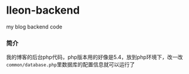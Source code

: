 # lleon-backend
my blog backend code
### 简介
我的博客的后台php代码，php版本用的好像是5.4，放到php环境下，改一改` common/database.php `里数据库的配置信息就可以运行了

